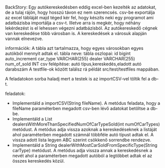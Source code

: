 BackStory:
Egy autókereskedésben eddig excel-ben kezelték az adatokat, de a tulaj rájön, hogy hosszú távon ez nem szerencsés.
csv-be exportálja az excel tábláját majd téged kér fel, hogy készíts neki egy programot ami adatbázisba importálja a csv-t.
Illetve arra is megkér, hogy néhány lekérdezést is el lehessen végezni adatbázisból. Az autókereskedő cégnek van kereskedése több városban is. A kereskedések a városuk alapján vannak elnevezve.

információk:
A tábla azt tartalmazza, hogy egyes városokban egyes autókból mennyit adtak el.
tábla neve:
tábla oszlopai:
id bigint auto_increment
car_type VARCHAR(255)
dealer VARCHAR(255)
num_of_sold INT
csv felépítése:
autó típus,kereskedés,eladott autó darabszám
A testfile-ok között találsz rá példát src/test/testfiles mappában.

A feladatokon sorba haladj mert a testek is az importCSV-vel töltik fel a db-t.

feladatok:
- Implementáld a importCSV(String fileName). A metódus feladata, hogy a fileName paraméterben megadott csv-ben lévő adatokat betöltse a db-be.
- Implementáld a List<String> dealersWithMoreThanSpecifiedNumOfCarTypeSold(int numOfCarTypes) metódust. A metódus adja vissza azoknak a kereskedéseknek a listáját ahol paraméterben megadott számnál többféle autó típust adtak el. A vissza adott lista legyen ABC szerint csökkenő sorrendbe rendezve.
- Implementáld a String dealerWithMostCarSoldFromSpecificType(String carType) metódust. A metódus adja vissza annak a kereskedésnek a nevét ahol a paraméterben megadott autóból a legtöbbet adtak el az összes kereskedés közül.
